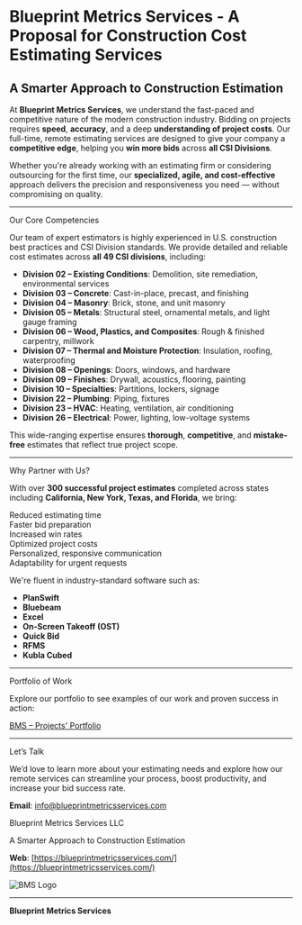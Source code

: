 # Blueprint Metrics Services - A Proposal for Construction Cost Estimating Services

## A Smarter Approach to Construction Estimation

At **Blueprint Metrics Services**, we understand the fast-paced and competitive nature of the modern construction industry. Bidding on projects requires **speed**, **accuracy**, and a deep **understanding of project costs**. Our full-time, remote estimating services are designed to give your company a **competitive edge**, helping you **win more bids** across **all CSI Divisions**.

Whether you're already working with an estimating firm or considering outsourcing for the first time, our **specialized, agile, and cost-effective** approach delivers the precision and responsiveness you need — without compromising on quality.

---

Our Core Competencies

Our team of expert estimators is highly experienced in U.S. construction best practices and CSI Division standards. We provide detailed and reliable cost estimates across **all 49 CSI divisions**, including:

- **Division 02 – Existing Conditions**: Demolition, site remediation, environmental services  
- **Division 03 – Concrete**: Cast-in-place, precast, and finishing  
- **Division 04 – Masonry**: Brick, stone, and unit masonry  
- **Division 05 – Metals**: Structural steel, ornamental metals, and light gauge framing  
- **Division 06 – Wood, Plastics, and Composites**: Rough & finished carpentry, millwork  
- **Division 07 – Thermal and Moisture Protection**: Insulation, roofing, waterproofing  
- **Division 08 – Openings**: Doors, windows, and hardware  
- **Division 09 – Finishes**: Drywall, acoustics, flooring, painting  
- **Division 10 – Specialties**: Partitions, lockers, signage  
- **Division 22 – Plumbing**: Piping, fixtures  
- **Division 23 – HVAC**: Heating, ventilation, air conditioning  
- **Division 26 – Electrical**: Power, lighting, low-voltage systems  

This wide-ranging expertise ensures **thorough**, **competitive**, and **mistake-free** estimates that reflect true project scope.

---

Why Partner with Us?

With over **300 successful project estimates** completed across states including **California, New York, Texas, and Florida**, we bring:

Reduced estimating time  
Faster bid preparation  
Increased win rates  
Optimized project costs  
Personalized, responsive communication  
Adaptability for urgent requests  

We're fluent in industry-standard software such as:

- **PlanSwift**
- **Bluebeam**
- **Excel**
- **On-Screen Takeoff (OST)**
- **Quick Bid**
- **RFMS**
- **Kubla Cubed**

---

Portfolio of Work

Explore our portfolio to see examples of our work and proven success in action:

[BMS – Projects' Portfolio](https://drive.google.com/drive/folders/1r1RRuvbtYCvFzs-3pdqC2bhZ3mq-TnIL?usp=drive_link)

---

Let’s Talk

We’d love to learn more about your estimating needs and explore how our remote services can streamline your process, boost productivity, and increase your bid success rate.

**Email**: [info@blueprintmetricsservices.com](mailto:info@blueprintmetricsservices.com)

Blueprint Metrics Services LLC

A Smarter Approach to Construction Estimation

**Web**: [https://blueprintmetricsservices.com/](https://blueprintmetricsservices.com/)

![BMS Logo](https://github.com/user-attachments/assets/49a377e9-2c8f-46d5-818f-8393d6ee1a52)


---

**Blueprint Metrics Services**
